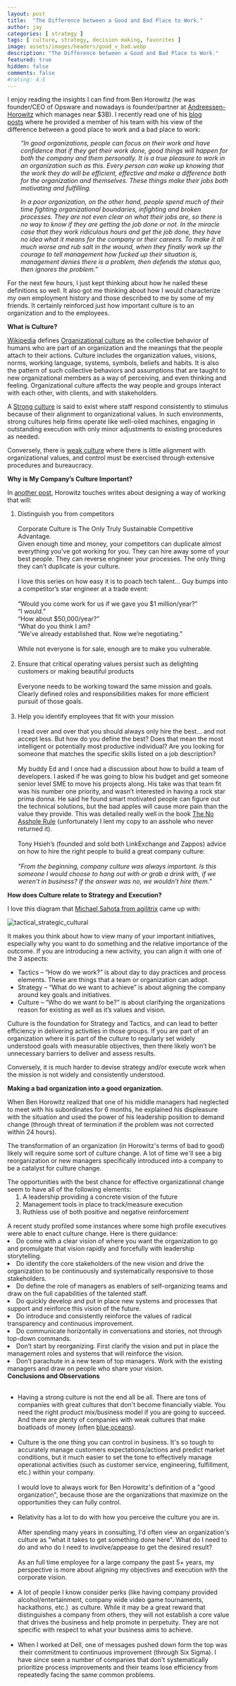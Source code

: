 ```yaml
---
layout: post
title:  "The Difference between a Good and Bad Place to Work."
author: jay
categories: [ strategy ]
tags: [ culture, strategy, decision making, favorites ]
image: assets/images/headers/good_v_bad.webp
description: "The Difference between a Good and Bad Place to Work."
featured: true
hidden: false
comments: false
#rating: 4.5
---
```




<p >I enjoy reading the insights I can find from&nbsp;Ben Horowitz (he was founder/CEO of Opsware and nowadays is founder/partner at&nbsp;<a  href="http://a16z.com/" target="_blank">Andreessen-Horowitz</a>&nbsp;which manages near $3B).&nbsp;I recently read one of his&nbsp;<a  href="http://bhorowitz.com/2012/08/18/a-good-place-to-work/" target="_blank">blog posts</a>&nbsp;where he provided a member of his team with his view of the difference between a good place to work and a bad place to work:</p>
<div style="margin-left: 30px; padding: 0px;">
<p><em>&ldquo;In good organizations, people can focus on their work and have confidence that if they get their work done, good things will happen for both the company and them personally. It is a true pleasure to work in an organization such as this. Every person can wake up knowing that the work they do will be efficient, effective and make a difference both for the organization and themselves. These things make their jobs both motivating and fulfilling.</em></p>
<p><em>In a poor organization, on the other hand, people spend much of their time fighting organizational boundaries, infighting and broken processes. They are not even clear on what their jobs are, so there is no way to know if they are getting the job done or not. In the miracle case that they work ridiculous hours and get the job done, they have no idea what it means for the company or their careers. To make it all much worse and rub salt in the wound, when they finally work up the courage to tell management how fucked up their situation is, management denies there is a problem, then defends the status quo, then ignores the problem.&rdquo;</em></p>
</div>
<p>For the next few hours, I just kept thinking about how he nailed these definitions so well. It also got me thinking about how I would characterize my own employment history and those described to me by some of my friends. It certainly reinforced just how important culture is to an organization and to the employees.</p>
<p ><strong>What is Culture?</strong></p>
<p ><a  href="http://en.wikipedia.org/wiki/Organizational_culture" target="_blank">Wikipedia</a>&nbsp;defines&nbsp;<span style="margin: 0px; padding: 0px; text-decoration: underline;">Organizational culture</span>&nbsp;as the collective behavior of humans who are part of an organization and the meanings that the people attach to their actions. Culture includes the organization values, visions, norms, working language, systems, symbols, beliefs and habits. It is also the pattern of such collective behaviors and assumptions that are taught to new organizational members as a way of perceiving, and even thinking and feeling. Organizational culture affects the way people and groups interact with each other, with clients, and with stakeholders.</p>
<p >A&nbsp;<span style="margin: 0px; padding: 0px; text-decoration: underline;">Strong culture</span>&nbsp;is said to exist where staff respond consistently to stimulus because of their alignment to organizational values. In such environments, strong cultures help firms operate like well-oiled machines, engaging in outstanding execution with only minor adjustments to existing procedures as needed.</p>
<p >Conversely, there is&nbsp;<span style="margin: 0px; padding: 0px; text-decoration: underline;">weak culture</span>&nbsp;where there is little alignment with organizational values, and control must be exercised through extensive procedures and bureaucracy.</p>
<p ><strong>Why is My Company&rsquo;s Culture Important?</strong></p>
<p >In&nbsp;<a  href="http://techcrunch.com/2012/12/17/programming-your-culture/" target="_blank">another post</a>, Horowitz touches writes about designing a way of working that will:</p>
<ol>
<li>Distinguish you from competitors<br /><br />Corporate Culture is The Only Truly Sustainable Competitive Advantage.&nbsp;<br />Given enough time and money, your competitors can duplicate almost everything you&rsquo;ve got working for you. They can hire away some of your best people. They can reverse engineer your processes. The only thing they can&rsquo;t duplicate is your culture.<br /><br />I love this series on how easy it is to poach tech talent... Guy bumps into a competitor&rsquo;s star engineer at a trade event:<br /><br />&ldquo;Would you come work for us if we gave you $1 million/year?&rdquo;<br />&ldquo;I would.&rdquo;<br />&ldquo;How about $50,000/year?&rdquo;<br />&ldquo;What do you think I am?<br />&ldquo;We&rsquo;ve already established that. Now we&rsquo;re negotiating.&rdquo;<br /><br />While not everyone is for sale, enough are to make you vulnerable.<br />&nbsp;</li>
<li>Ensure that critical operating values persist such as delighting customers or making beautiful products<br /><br />Everyone needs to be working toward the same mission and goals. Clearly defined roles and responsibilities makes for more efficient pursuit of those goals.<br />&nbsp;</li>
<li>Help you identify employees that fit with your mission<br /><br />I read over and over that you should always only hire the best&hellip; and not accept less. But how do you define the best? Does that mean the most intelligent or potentially most productive individual? Are you looking for someone that matches the specific skills listed on a job description?<br /><br />My buddy Ed and I once had a discussion about how to build a team of developers. I asked if he was going to blow his budget and get someone senior level SME to move his projects along. His take was that team fit was his number one priority, and wasn&rsquo;t interested in having a rock star prima donna. He said he found smart motivated people can figure out the technical solutions, but the bad apples will cause more pain than the value they provide. This was detailed really well in the book&nbsp;<a  href="http://www.amazon.com/Asshole-Rule-Civilized-Workplace-Surviving/dp/0446698202" target="_blank">The No Asshole Rule</a>&nbsp;(unfortunately I lent my copy to an asshole who never returned it).<br /><br />Tony Hsieh&rsquo;s (founded and sold both LinkExchange and Zappos) advice on how to hire the right people to build a great company culture:<br /><br /><em>"From the beginning, company culture was always important. Is this someone I would choose to hang out with or grab a drink with, if we weren&rsquo;t in business? If the answer was no, we wouldn&rsquo;t hire them."</em></li>
</ol>
<p><strong>How does Culture relate to Strategy and Execution?</strong></p>
<p >I love this diagram that&nbsp;<a  href="http://agilitrix.com/2012/11/tactics-strategy-culture/" target="_blank">Michael Sahota from agilitrix</a>&nbsp;came up with:</p>

<p><img src="{{ site.baseurl }}/assets/images/tactical_strategic_cultural.jpg" alt="tactical_strategic_cultural" /></p>

<p >It makes you think about how to view many of your important initiatives, especially why you want to do something and the relative importance of the outcome. If you are introducing a new activity, you can align it with one of the 3 aspects:</p>
<ul>
<li>Tactics &ndash; &ldquo;How do we work?&rdquo; is about day to day practices and process elements. These are things that a team or organization can adopt.</li>
<li>Strategy &ndash; &ldquo;What do we want to achieve&rdquo; is about aligning the company around key goals and initiatives.</li>
<li>Culture &ndash; &ldquo;Who do we want to be?&rdquo; is about clarifying the organizations reason for existing as well as it&rsquo;s values and vision.</li>
</ul>
<p >Culture is the foundation for Strategy and Tactics, and can lead to better efficiency in delivering activities in those groups. If you are part of an organization where it is part of the culture to regularly set widely understood goals with measurable objectives, then there likely won&rsquo;t be unnecessary barriers to deliver and assess results.</p>
<p >Conversely, it is much harder to devise strategy and/or execute work when the mission is not widely and consistently understood.</p>
<p ><strong>Making a bad&nbsp;</strong><strong>organization&nbsp;</strong><strong>into a good organization.</strong></p>
<p >When Ben Horowitz realized that one of his middle managers had neglected to meet with his subordinates for 6 months, he explained his displeasure with the situation and used the power of his leadership position to demand change (through threat of termination if the problem was not corrected within 24 hours).</p>
<p >The transformation of an organization (in Horowitz's terms of bad to good) likely will require some sort of culture change. A lot of time we'll see a big reorganization or new managers specifically&nbsp;introduced into a company to be a catalyst for culture change.</p>
<div>The opportunities with the best chance for effective organizational change seem to have all of the following elements:</div>
<div><ol style="margin: 0px 0px 15px 35px; padding: 0px;">
<li>A leadership providing a concrete vision of the future</li>
<li>Management tools in place to track/measure execution</li>
<li>Ruthless use of both positive and negative reinforcement</li>
</ol></div>
<div>A recent study profiled some instances where some high profile executives were able to enact culture change. Here is there guidance:</div>
<div>
<div>
<ul">
<li>Do come with a clear vision of where you want the organization to go and promulgate that vision rapidly and forcefully with leadership storytelling.</li>
<li>Do identify the core stakeholders of the new vision and drive the organization to be continuously and systematically responsive to those stakeholders.</li>
<li>Do define the role of managers as enablers of self-organizing teams and draw on the full capabilities of the talented staff.</li>
<li>Do quickly develop and put in place new systems and processes that support and reinforce this vision of the future.</li>
<li>Do introduce and consistently reinforce the values of radical transparency and continuous improvement.</li>
<li>Do communicate horizontally in conversations and stories, not through top-down commands.</li>
<li>Don&rsquo;t start by reorganizing. First clarify the vision and put in place the management roles and systems that will reinforce the vision.</li>
<li>Don&rsquo;t parachute in a new team of top managers. Work with the existing managers and draw on people who share your vision.</li>
</ul>
</div>
</div>
<div><strong>Conclusions and Observations</strong></div>
<div>&nbsp;</div>
<div>
<ul>
<li>
<div>Having a strong culture is not the end all be all. There are tons of companies with great cultures that don't become financially viable. You need the right product mix/business model if you are going to succeed. And there are plenty of companies with weak cultures that make boatloads of money (often&nbsp;<a  href="http://www.jaygrossman.com/post/2012/09/06/Are-You-Swimming-in-a-Red-or-Blue-Ocean.aspx">blue oceans</a>).</div>
<div>&nbsp;&nbsp;</div>
</li>
<li>Culture is the one thing you can control in business. It's so tough to accurately manage customers expectations/actions and predict market conditions, but it much easier to set the tone to effectively manage operational activities (such as customer service, engineering, fulfillment, etc.) within your company.<br /><br />
<div>I would love to always work for Ben Horowitz's definition of a "good organization", because those are the organizations that maximize on the opportunities they can fully control.</div>
<div>&nbsp;&nbsp;</div>
</li>
<li>Relativity has a lot to do with how you perceive the culture you are in.<br /><br />After spending many years in consulting, I'd often view an organization's culture as "what it takes to get something done here". What do I need to do and who do I need to involve/appease to get the desired result?&nbsp;<br /><br />As an full time employee for a large company the past 5+ years, my perspective is more about aligning my objectives and execution with the corporate vision.<br />&nbsp;</li>
<li>A lot of people I know consider perks (like having company provided alcohol/entertainment, company wide video game tournaments, hackathons, etc.)&nbsp; as culture. While it may be a great reward that distinguishes a company from others, they&nbsp;will not establish a core value that drives the business and help promote in perpetuity. They are not specific with respect to what your business aims to achieve.<br />&nbsp;&nbsp;</li>
<li>When I worked at Dell, one of messages pushed down form the top was &nbsp;their commitment to continuous improvement (through Six Sigma). I have since seen a number of companies that don't systematically prioritize process improvements and their teams lose efficiency from repeatedly facing the same common problems.</li>
</ul>
</div>